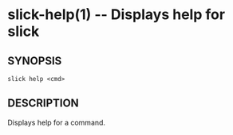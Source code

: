slick-help(1) -- Displays help for slick
========================================

## SYNOPSIS

    slick help <cmd>

## DESCRIPTION

Displays help for a command.

